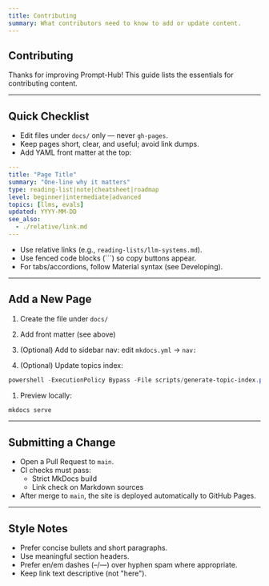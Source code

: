 ```yaml
---
title: Contributing
summary: What contributors need to know to add or update content.
---
```


## Contributing

Thanks for improving Prompt-Hub! This guide lists the essentials for contributing content.

---

## Quick Checklist

- Edit files under `docs/` only — never `gh-pages`.
- Keep pages short, clear, and useful; avoid link dumps.
- Add YAML front matter at the top:

```yaml
---
title: "Page Title"
summary: "One-line why it matters"
type: reading-list|note|cheatsheet|roadmap
level: beginner|intermediate|advanced
topics: [llms, evals]
updated: YYYY-MM-DD
see_also:
  - ./relative/link.md
---
```

- Use relative links (e.g., `reading-lists/llm-systems.md`).
- Use fenced code blocks (```) so copy buttons appear.
- For tabs/accordions, follow Material syntax (see Developing).

---

## Add a New Page

1. Create the file under `docs/`

1. Add front matter (see above)

1. (Optional) Add to sidebar nav: edit `mkdocs.yml` → `nav:`

1. (Optional) Update topics index:

```powershell
powershell -ExecutionPolicy Bypass -File scripts/generate-topic-index.ps1
```

1. Preview locally:

```bash
mkdocs serve
```

---

## Submitting a Change

- Open a Pull Request to `main`.
- CI checks must pass:
  - Strict MkDocs build
  - Link check on Markdown sources
- After merge to `main`, the site is deployed automatically to GitHub Pages.

---

## Style Notes

- Prefer concise bullets and short paragraphs.
- Use meaningful section headers.
- Prefer en/em dashes (–/—) over hyphen spam where appropriate.
- Keep link text descriptive (not "here").

